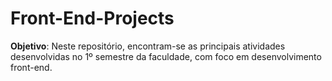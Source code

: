 # Front-End-Projects

**Objetivo**: Neste repositório, encontram-se as principais atividades desenvolvidas no 1º semestre da faculdade, com foco em desenvolvimento front-end. 